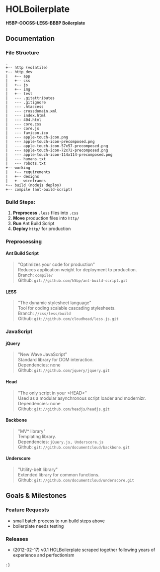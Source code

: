 # HOLBoilerplate
__H5BP-OOCSS-LESS-BBBP Boilerplate__


## Documentation

### File Structure
```
.
+-- http (volatile)
+-- http_dev
|   +-- app
|   +-- css
|   +-- js
|   +-- img
|   +-- test
|   --- .gitattributes
|   --- .gitignore
|   --- .htaccess
|   --- crossdomain.xml
|   --- index.html
|   --- 404.html
|   --- core.css
|   --- core.js
|   --- favicon.ico
|   --- apple-touch-icon.png
|   --- apple-touch-icon-precomposed.png
|   --- apple-touch-icon-57x57-precomposed.png
|   --- apple-touch-icon-72x72-precomposed.png
|   --- apple-touch-icon-114x114-precomposed.png
|   --- humans.txt
|   --- robots.txt
+-- working
|   +-- requirements
|   +-- designs
|   +-- wireframes
+-- build (nodejs deploy)
+-- compile (ant-build-script)
```


### Build Steps:

1. __Preprocess__ `.less` files into `.css`
2. __Move__ production files into `http/`
3. __Run__ Ant Build Script
4. __Deploy__ `http/` for production


### Preprocessing

#### Ant Build Script

> "Optimizes your code for production"  
> Reduces application weight for deployment to production.  
> Branch: `compile/`  
> Github: `git://github.com/h5bp/ant-build-script.git`  

#### LESS

> "The dynamic stylesheet language"  
> Tool for coding scalable cascading stylesheets.  
> Branch: `//css/less/build`  
> Github: `git://github.com/cloudhead/less.js.git`  


### JavaScript

#### jQuery

> "New Wave JavaScript"  
> Standard library for DOM interaction.  
> Dependencies: none  
> Github: `git://github.com/jquery/jquery.git`  

#### Head

> "The only script in your \<HEAD\>"  
> Used as a modular asynchronous script loader and modernizr.  
> Dependencies: none  
> Github: `git://github.com/headjs/headjs.git`  

#### Backbone

> "MV* library"  
> Templating library.  
> Dependencies: `jQuery.js, Underscore.js`  
> Github: `git://github.com/documentcloud/backbone.git`  

#### Underscore

> "Utility-belt library"  
> Extended library for common functions.  
> Github: `git://github.com/documentcloud/underscore.git`  


## Goals & Milestones

### Feature Requests

* small batch process to run build steps above
* boilerplate needs testing

### Releases

* (2012-02-17) v0.1 HOLBoilerplate scraped together following years of experience and perfectionism

: )

